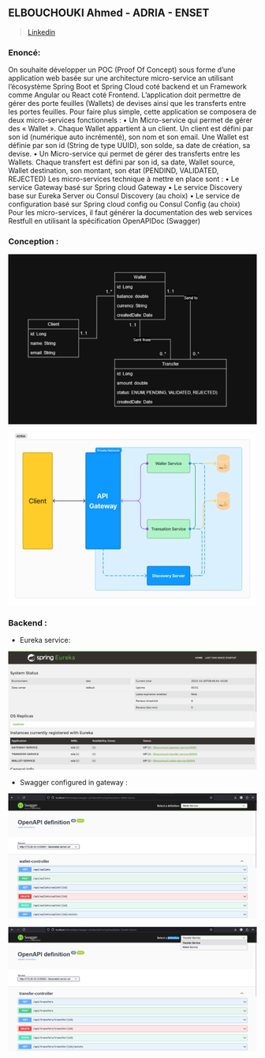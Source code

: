 ## ELBOUCHOUKI Ahmed - ADRIA - ENSET

> [Linkedin](https://www.linkedin.com/in/elbouchouki-ahmed/)

### Enoncé:

On souhaite développer un POC (Proof Of Concept) sous forme d’une application web basée sur une architecture
micro-service an utilisant l’écosystème Spring Boot et Spring Cloud coté backend et un Framework comme Angular ou React
coté Frontend.
L’application doit permettre de gérer des porte feuilles (Wallets) de devises ainsi que les transferts entre les portes
feuilles. Pour faire plus simple, cette application se composera de deux micro-services fonctionnels :
• Un Micro-service qui permet de gérer des « Wallet ». Chaque Wallet appartient à un client. Un client est défini par
son id (numérique auto incrémenté), son nom et son email. Une Wallet est définie par son id (String de type UUID), son
solde, sa date de création, sa devise.
• Un Micro-service qui permet de gérer des transferts entre les Wallets. Chaque transfert est défini par son id, sa
date, Wallet source, Wallet destination, son montant, son état (PENDIND, VALIDATED, REJECTED)
Les micro-services technique à mettre en place sont :
• Le service Gateway basé sur Spring cloud Gateway
• Le service Discovery base sur Eureka Server ou Consul Discovery (au choix)
• Le service de configuration basé sur Spring cloud config ou Consul Config (au choix)
Pour les micro-services, il faut générer la documentation des web services Restfull en utilisant la spécification
OpenAPIDoc (Swagger)

### Conception :

![adria-class.png](doc%2Fadria-class.png)

![Pasted image 20231030095859.png](doc%2FPasted%20image%2020231030095859.png)

### Backend :

- Eureka service:

![Pasted image 20231030095622.png](doc%2FPasted%20image%2020231030095622.png)

- Swagger configured in gateway :

![Pasted image 20231030095944.png](doc%2FPasted%20image%2020231030095944.png)

![Pasted image 20231030100001.png](doc%2FPasted%20image%2020231030100001.png)